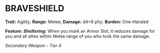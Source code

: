 ﻿# BRAVESHIELD

**Trait:** Agility; **Range:** Melee; **Damage:** d4+6 phy; **Burden:** One-Handed

**Feature:** ***Sheltering:*** When you mark an Armor Slot, it reduces damage for you and all allies within Melee range of you who took the same damage.

*Secondary Weapon - Tier 4*
